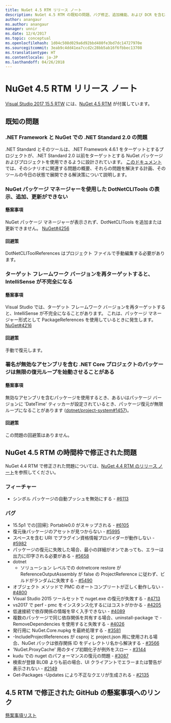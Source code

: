 ```yaml
---
title: NuGet 4.5 RTM リリース ノート
description: NuGet 4.5 RTM の既知の問題、バグ修正、追加機能、および DCR を含む、そのリリース ノートです。
author: anangaur
ms.author: anangaur
manager: unnir
ms.date: 12/4/2017
ms.topic: conceptual
ms.openlocfilehash: 1d04c508d029a6d92bbd480fe3bd7dc14727970e
ms.sourcegitcommit: 3eab9c4dd41ea7ccd2c28bb5ab16f6fbbec13708
ms.translationtype: HT
ms.contentlocale: ja-JP
ms.lasthandoff: 04/26/2018
---
```

# <a name="nuget-45-rtm-release-notes"></a>NuGet 4.5 RTM リリース ノート

[Visual Studio 2017 15.5 RTW](https://www.visualstudio.com/news/releasenotes/vs2017-relnotes) には、[NuGet 4.5 RTM](https://dist.nuget.org/win-x86-commandline/v4.5.0/nuget.exe) が付属しています。

## <a name="known-issues"></a>既知の問題

### <a name="issues-with-net-standard-20-with-net-framework--nuget"></a>.NET Framework と NuGet での .NET Standard 2.0 の問題 

.NET Standard とそのツールは、.NET Framework 4.6.1 をターゲットとするプロジェクトが、.NET Standard 2.0 以前をターゲットとする NuGet パッケージおよびプロジェクトを使用できるように設計されています。 [このドキュメント](https://github.com/dotnet/standard/issues/481)では、そのシナリオに関連する問題の概要、それらの問題を解決する計画、そのツールの今日の状態で展開できる解決策について説明します。

### <a name="you-are-unable-to-view-add-or-update-dotnetclitools-using-nuget-package-manager"></a>NuGet パッケージ マネージャーを使用した DotNetCLITools の表示、追加、更新ができない

#### <a name="issue"></a>懸案事項

NuGet パッケージ マネージャーが表示されず、DotNetCLITools を追加または更新できません。 [NuGet#4256](https://github.com/NuGet/Home/issues/4256)

#### <a name="workaround"></a>回避策

DotNetCLIToolReferences はプロジェクト ファイルで手動編集する必要があります。

### <a name="retargeting-target-framework-version-may-lead-to-incomplete-intellisense"></a>ターゲット フレームワーク バージョンを再ターゲットすると、IntelliSense が不完全になる

#### <a name="issue"></a>懸案事項

Visual Studio では、ターゲット フレームワーク バージョンを再ターゲットすると、IntelliSense が不完全になることがあります。 これは、パッケージ マネージャー形式として PackageReferences を使用しているときに発生します。 [NuGet#4216](https://github.com/NuGet/Home/issues/4216)

#### <a name="workaround"></a>回避策

手動で復元します。

### <a name="a-package-in-a-net-core-project-that-contains-an-assembly-with-an-invalid-signature-can-trigger-an-infinite-restore-loop"></a>署名が無効なアセンブリを含む .NET Core プロジェクトのパッケージは無限の復元ループを始動させることがある

#### <a name="issue"></a>懸案事項

無効なアセンブリを含むパッケージを使用するとき、あるいはパッケージ バージョンに 'DateTime' ティッカーが設定されているとき、パッケージ復元が無限ループになることがあります ([dotnet/project-system#1457](https://github.com/dotnet/project-system/issues/1457))。

#### <a name="workaround"></a>回避策

この問題の回避策はありません。

## <a name="issues-fixed-in-nuget-45-rtm-timeframe"></a>NuGet 4.5 RTM の時間枠で修正された問題

NuGet 4.4 RTM で修正された問題については、[NuGet 4.4 RTM のリリース ノート](../release-notes/nuget-4.4-RTM.md)を参照してください。 

### <a name="features"></a>フィーチャー

- シンボル パッケージの自動プッシュを無効にする - [#6113](https://github.com/NuGet/Home/issues/6113)

### <a name="bugs"></a>バグ

- 15.5p1 での[回帰]: Portable0.0 がスキップされる - [#6105](https://github.com/NuGet/Home/issues/6105)
- 復元後パッケージのアセットが見つからない - [#5995](https://github.com/NuGet/Home/issues/5995)
- スペースを含む URI でプラグイン資格情報プロバイダーが動作しない - [#5982](https://github.com/NuGet/Home/issues/5982)
- パッケージの復元に失敗した場合、最小の詳細がオンであっても、エラーは出力に印字される必要がある - [#5658](https://github.com/NuGet/Home/issues/5658)
- dotnet
  - ソリューション レベルでの dotnetcore restore が ReferenceOutputAssembly が false の ProjectReference に従わず、ビルドがランダムに失敗する - [#5490](https://github.com/NuGet/Home/issues/5490)
- オブジェクト メソッドで PMC のオートコンプリートが正しく動作しない - [#4800](https://github.com/NuGet/Home/issues/4800)
- Visual Studio 2015 ツールセットで nuget.exe の復元が失敗する - [#4713](https://github.com/NuGet/Home/issues/4713)
- vs2017 で perf - pmc をインスタンス化するにはコストがかかる - [#4205](https://github.com/NuGet/Home/issues/4205)
- 低速接続で依存関係の情報を早く入手できない - [#4089](https://github.com/NuGet/Home/issues/4089)
- 複数のパッケージで同じ依存関係を共有する場合、uninstall-package で -RemoveDependencies を使用すると失敗する - [#4026](https://github.com/NuGet/Home/issues/4026)
- 発行用に NuGet.Core.nupkg を最終処理する - [#3581](https://github.com/NuGet/Home/issues/3581)
- -IncludeProjectReferences が csproj と project.json 用に使用される場合、NuGet パックは依存関係 ID をディレクトリ名から解決する - [#3566](https://github.com/NuGet/Home/issues/3566)
- 'NuGet.ProxyCache' 用のタイプ初期化子が例外をスロー - [#3144](https://github.com/NuGet/Home/issues/3144)
- kudu での nuget のパフォーマンスの復元の問題 - [#3087](https://github.com/NuGet/Home/issues/3087)
- 検索が登録 BLOB よりも前の場合、UI クライアントでエラーまたは警告が表示されない - [#2149](https://github.com/NuGet/Home/issues/2149)
- Get-Packages -Updates により不正なクエリが生成される - [#2135](https://github.com/NuGet/Home/issues/2135)

## <a name="links-to-github-issues-fixed-in-45-rtm"></a>4.5 RTM で修正された GitHub の懸案事項へのリンク

[懸案事項リスト](https://github.com/NuGet/Home/issues?q=is%3Aissue+milestone%3A4.5+is%3Aclosed)
